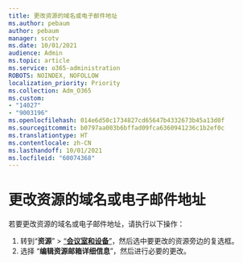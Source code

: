 ```yaml
---
title: 更改资源的域名或电子邮件地址
ms.author: pebaum
author: pebaum
manager: scotv
ms.date: 10/01/2021
audience: Admin
ms.topic: article
ms.service: o365-administration
ROBOTS: NOINDEX, NOFOLLOW
localization_priority: Priority
ms.collection: Adm_O365
ms.custom:
- "14027"
- "9003196"
ms.openlocfilehash: 014e6d50c1734827cd65647b4332673b45a13d0f
ms.sourcegitcommit: b0797aa003b6bffad09fca6360941236c1b2ef0c
ms.translationtype: HT
ms.contentlocale: zh-CN
ms.lasthandoff: 10/01/2021
ms.locfileid: "60074368"
---
```

# <a name="change-the-domain-name-or-email-address-of-a-resource"></a>更改资源的域名或电子邮件地址

若要更改资源的域名或电子邮件地址，请执行以下操作：

1. 转到“**资源**” > [“**会议室和设备**”](https://admin.microsoft.com/#/ResourceMailbox)，然后选中要更改的资源旁边的复选框。
1. 选择 “**编辑资源邮箱详细信息**”，然后进行必要的更改。
